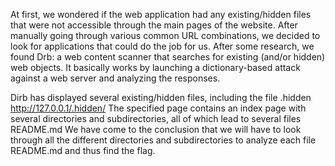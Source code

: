 At first, we wondered if the web application had any existing/hidden files that were not accessible through the main pages of the website. 
After manually going through various common URL combinations, we decided to look for applications that could do the job for us. 
After some research, we found Drb: a web content scanner that searches for existing (and/or hidden) web objects. 
It basically works by launching a dictionary-based attack against a web server and analyzing the responses.

Dirb has displayed several existing/hidden files, including the file .hidden http://127.0.0.1/.hidden/
The specified page contains an index page with several directories and subdirectories, all of which lead to several files README.md
We have come to the conclusion that we will have to look through all the different directories and subdirectories to analyze each file README.md and thus find the flag.